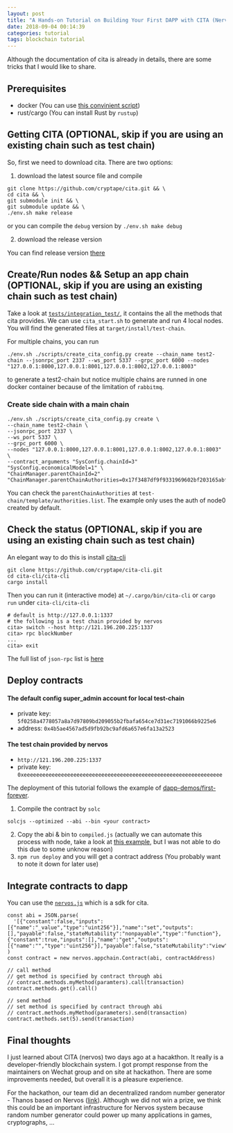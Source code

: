 ```yaml
---
layout: post
title: "A Hands-on Tutorial on Building Your First DAPP with CITA (Nervos)"
date: 2018-09-04 00:14:39
categories: tutorial
tags: blockchain tutorial
---
```


Although the documentation of cita is already in details, there are some tricks that I would like to share.

## Prerequisites

* docker (You can use [this convinient script](https://get.docker.com/))
* rust/cargo (You can install Rust by `rustup`)

## Getting CITA (OPTIONAL, skip if you are using an existing chain such as test chain)

So, first we need to download cita. There are two options: 

1. download the latest source file and compile 

```
git clone https://github.com/cryptape/cita.git && \
cd cita && \
git submodule init && \
git submodule update && \
./env.sh make release 
```

or you can compile the `debug` version by `./env.sh make debug`


2. download the release version

You can find release version [there](https://github.com/cryptape/cita/releases)


## Create/Run nodes && Setup an app chain (OPTIONAL, skip if you are using an existing chain such as test chain)

Take a look at [`tests/integration_test/`](https://github.com/cryptape/cita/tree/develop/tests/integrate_test), it contains the all the methods that cita provides. We can use `cita_start.sh` to generate and run 4 local nodes. You will find the generated files at `target/install/test-chain`.

For multiple chains, you can run
```
./env.sh ./scripts/create_cita_config.py create --chain_name test2-chain --jsonrpc_port 2337 --ws_port 5337 --grpc_port 6000 --nodes "127.0.0.1:8000,127.0.0.1:8001,127.0.0.1:8002,127.0.0.1:8003"

```
to generate a test2-chain but notice multiple chains are runned in one docker container because of the limitation of `rabbitmq`.

### Create side chain with a main chain

```
./env.sh ./scripts/create_cita_config.py create \
--chain_name test2-chain \
--jsonrpc_port 2337 \
--ws_port 5337 \
--grpc_port 6000 \
--nodes "127.0.0.1:8000,127.0.0.1:8001,127.0.0.1:8002,127.0.0.1:8003" \
--contract_arguments "SysConfig.chainId=3" "SysConfig.economicalModel=1" \
"ChainManager.parentChainId=2" "ChainManager.parentChainAuthorities=0x17f3487df9f9331969602bf203165abf886a0ed1"
```

You can check the `parentChainAuthorities` at `test-chain/template/authorities.list`. The example only uses the auth of node0 created by default.

## Check the status (OPTIONAL, skip if you are using an existing chain such as test chain)

An elegant way to do this is install [cita-cli](https://github.com/cryptape/cita-cli)

```
git clone https://github.com/cryptape/cita-cli.git
cd cita-cli/cita-cli
cargo install
```

Then you can run it (interactive mode) at `~/.cargo/bin/cita-cli` or `cargo run` under `cita-cli/cita-cli` 

```
# default is http://127.0.0.1:1337
# the following is a test chain provided by nervos
cita> switch --host http://121.196.200.225:1337
cita> rpc blockNumber
...
cita> exit
```


The full list of `json-rpc` list is [here](https://docs.nervos.org/cita/#/rpc_guide/rpc)

## Deploy contracts

#### The default config super_admin account for local test-chain

* private key: `5f0258a4778057a8a7d97809bd209055b2fbafa654ce7d31ec7191066b9225e6`
* address: `0x4b5ae4567ad5d9fb92bc9afd6a657e6fa13a2523`


#### The test chain provided by nervos

* `http://121.196.200.225:1337`
* private key: `0xeeeeeeeeeeeeeeeeeeeeeeeeeeeeeeeeeeeeeeeeeeeeeeeeeeeeeeeeeeeeeeee`

The deployment of this tutorial follows the example of [dapp-demos/first-forever](https://github.com/cryptape/dapp-demos).

1. Compile the contract by `solc`

```
solcjs --optimized --abi --bin <your contract>
```

2. Copy the abi & bin to `compiled.js` (actually we can automate this process with node, take a look at [this example](https://gist.github.com/tomconte/4edb83cf505f1e7faf172b9252fff9bf#file-web3-solc-contract-compile-deploy-js-L9-L12), but I was not able to do this due to some unknow reason)
3. `npm run deploy` and you will get a contract address (You probably want to note it down for later use)


## Integrate contracts to dapp

You can use the [`nervos.js`](https://github.com/cryptape/nervos.js/tree/develop/packages/nervos-chain) which is a sdk for cita.

```
const abi = JSON.parse(
  '[{"constant":false,"inputs":[{"name":"_value","type":"uint256"}],"name":"set","outputs":[],"payable":false,"stateMutability":"nonpayable","type":"function"},{"constant":true,"inputs":[],"name":"get","outputs":[{"name":"","type":"uint256"}],"payable":false,"stateMutability":"view","type":"function"}]',
)
const contract = new nervos.appchain.Contract(abi, contractAddress)

// call method
// get method is specified by contract through abi
// contract.methods.myMethod(paramters).call(transaction)
contract.methods.get().call()

// send method
// set method is specified by contract through abi
// contract.methods.myMethod(parameters).send(transaction)
contract.methods.set(5).send(transaction)
```

## Final thoughts

I just learned about CITA (nervos) two days ago at a hacakthon. It really is a developer-friendly blockchain system. I got prompt response from the maintainers on Wechat group and on site at hackathon. There are some improvements needed, but overall it is a pleasure experience.

For the hackathon, our team did an decentralized random number generator - Thanos based on Nervos ([link](https://github.com/PRIEWIENV/NurTib)). Although we did not win a prize, we think this could be an important infrastructure for Nervos system because random number generator could power up many applications in games, cryptographs, ...
